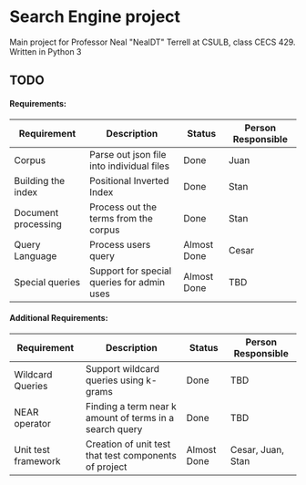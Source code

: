 # Search Engine project 
Main project for Professor Neal "NealDT" Terrell at CSULB, class CECS 429. Written in Python  3 

## TODO 

#### Requirements:
Requirement | Description | Status | Person Responsible
-----|-----|-----|-----|
Corpus | Parse out json file into individual files| Done | Juan 
Building the index | Positional Inverted Index | Done | Stan
Document processing | Process out the terms from the corpus  | Done | Stan
Query Language | Process users query | Almost Done | Cesar 
Special queries | Support for special queries for admin uses | Almost Done | TBD

#### Additional Requirements:
Requirement | Description | Status | Person Responsible
-----|-----|-----|-----|
Wildcard Queries| Support wildcard queries using k-grams | Done | TBD
NEAR operator| Finding a term near k amount of terms in a search query  | Done | TBD
Unit test framework| Creation of unit test that test components of project | Almost Done | Cesar, Juan, Stan

